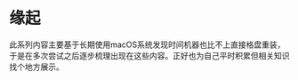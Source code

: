 <!--ts-->


<!-- Created by https://github.com/ekalinin/github-markdown-toc -->
<!-- Added by: runner, at: Sun Nov 27 15:02:29 UTC 2022 -->

<!--te-->
# 缘起

此系列内容主要基于长期使用macOS系统发现时间机器也比不上直接格盘重装，于是在多次尝试之后逐步梳理出现在这些内容。正好也为自己平时积累但相关知识找个地方展示。